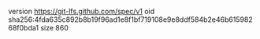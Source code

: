 version https://git-lfs.github.com/spec/v1
oid sha256:4fda635c892b8b19f96ad1e8f1bf719108e9e8ddf584b2e46b61598268f0bda1
size 860

